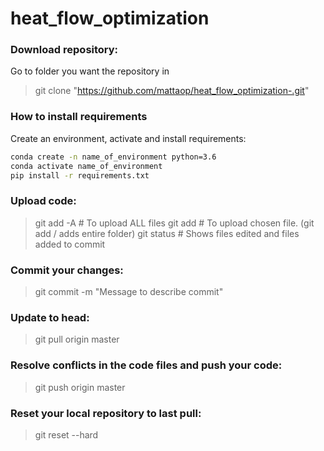 # heat_flow_optimization

### Download repository:
Go to folder you want the repository in
> git clone "https://github.com/mattaop/heat_flow_optimization-.git"

### How to install requirements
Create an environment, activate and install requirements:

```bash
conda create -n name_of_environment python=3.6
conda activate name_of_environment
pip install -r requirements.txt
```

### Upload code:
> git add -A # To upload ALL files
> git add <fileName> # To upload chosen file. (git add <folderName>/ adds entire folder)
> git status # Shows files edited and files added to commit

### Commit your changes:
> git commit -m "Message to describe commit"

### Update to head:
> git pull origin master 

### Resolve conflicts in the code files and push your code:
> git push origin master

### Reset your local repository to last pull:
> git reset --hard
